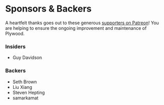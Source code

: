 # Sponsors & Backers

A heartfelt thanks goes out to these generous [supporters on Patreon](https://www.patreon.com/preshing)! You are helping to ensure the ongoing improvement and maintenance of Plywood.

### Insiders

* Guy Davidson

### Backers

* Seth Brown
* Liu Xiang
* Steven Hepting
* samarkamat
